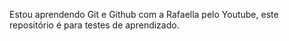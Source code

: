 Estou aprendendo Git e Github com a Rafaella pelo Youtube, este repositório é para testes de aprendizado.
